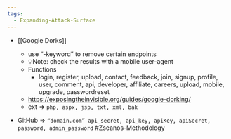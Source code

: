 ```yaml
---
tags:
  - Expanding-Attack-Surface
---
```

- [[Google Dorks]]
	- use “-keyword” to remove certain endpoints
	- 💡Note: check the results with a mobile user-agent
	- Functions
	    - login, register, upload, contact, feedback, join, signup, profile, user, comment, api, developer, affiliate, careers, upload, mobile, upgrade, passwordreset
	- https://exposingtheinvisible.org/guides/google-dorking/
	- ext => `php, aspx, jsp, txt, xml, bak`
	
- GitHub => `“domain.com” api_secret, api_key, apiKey, apiSecret, password, admin_password`
#Zseanos-Methodology
